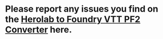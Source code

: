 # Please report any issues you find on the [Herolab to Foundry VTT PF2 Converter](https://www.pf2player.com/) here.
